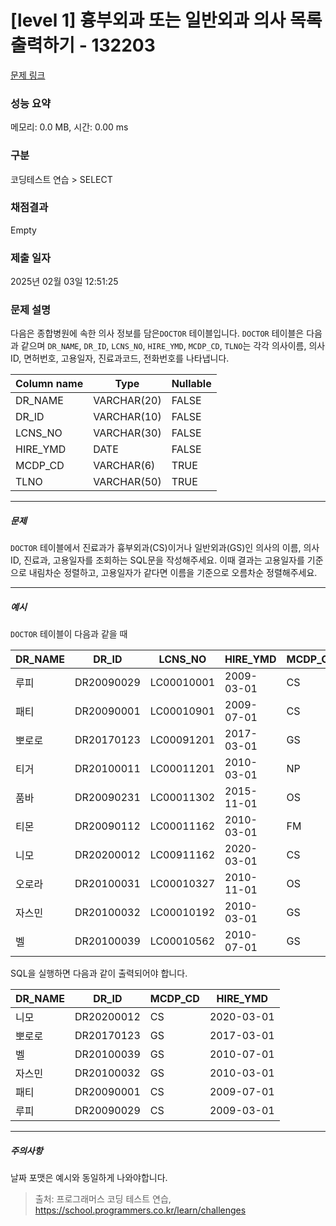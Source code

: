 # [level 1] 흉부외과 또는 일반외과 의사 목록 출력하기 - 132203 

[문제 링크](https://school.programmers.co.kr/learn/courses/30/lessons/132203) 

### 성능 요약

메모리: 0.0 MB, 시간: 0.00 ms

### 구분

코딩테스트 연습 > SELECT

### 채점결과

Empty

### 제출 일자

2025년 02월 03일 12:51:25

### 문제 설명

<p>다음은 종합병원에 속한 의사 정보를 담은<code>DOCTOR</code> 테이블입니다. <code>DOCTOR</code> 테이블은 다음과 같으며 <code>DR_NAME</code>, <code>DR_ID</code>, <code>LCNS_NO</code>, <code>HIRE_YMD</code>, <code>MCDP_CD</code>, <code>TLNO</code>는 각각 의사이름, 의사ID, 면허번호, 고용일자, 진료과코드, 전화번호를 나타냅니다.</p>
<table class="table">
        <thead><tr>
<th>Column name</th>
<th>Type</th>
<th>Nullable</th>
</tr>
</thead>
        <tbody><tr>
<td>DR_NAME</td>
<td>VARCHAR(20)</td>
<td>FALSE</td>
</tr>
<tr>
<td>DR_ID</td>
<td>VARCHAR(10)</td>
<td>FALSE</td>
</tr>
<tr>
<td>LCNS_NO</td>
<td>VARCHAR(30)</td>
<td>FALSE</td>
</tr>
<tr>
<td>HIRE_YMD</td>
<td>DATE</td>
<td>FALSE</td>
</tr>
<tr>
<td>MCDP_CD</td>
<td>VARCHAR(6)</td>
<td>TRUE</td>
</tr>
<tr>
<td>TLNO</td>
<td>VARCHAR(50)</td>
<td>TRUE</td>
</tr>
</tbody>
      </table>
<hr>

<h5>문제</h5>

<p><code>DOCTOR</code> 테이블에서 진료과가 흉부외과(CS)이거나 일반외과(GS)인 의사의 이름, 의사ID, 진료과, 고용일자를 조회하는 SQL문을 작성해주세요. 이때 결과는 고용일자를 기준으로 내림차순 정렬하고, 고용일자가 같다면 이름을 기준으로 오름차순 정렬해주세요.</p>

<hr>

<h5>예시</h5>

<p><code>DOCTOR</code> 테이블이 다음과 같을 때</p>
<table class="table">
        <thead><tr>
<th>DR_NAME</th>
<th>DR_ID</th>
<th>LCNS_NO</th>
<th>HIRE_YMD</th>
<th>MCDP_CD</th>
<th>TLNO</th>
</tr>
</thead>
        <tbody><tr>
<td>루피</td>
<td>DR20090029</td>
<td>LC00010001</td>
<td>2009-03-01</td>
<td>CS</td>
<td>01085482011</td>
</tr>
<tr>
<td>패티</td>
<td>DR20090001</td>
<td>LC00010901</td>
<td>2009-07-01</td>
<td>CS</td>
<td>01085220122</td>
</tr>
<tr>
<td>뽀로로</td>
<td>DR20170123</td>
<td>LC00091201</td>
<td>2017-03-01</td>
<td>GS</td>
<td>01034969210</td>
</tr>
<tr>
<td>티거</td>
<td>DR20100011</td>
<td>LC00011201</td>
<td>2010-03-01</td>
<td>NP</td>
<td>01034229818</td>
</tr>
<tr>
<td>품바</td>
<td>DR20090231</td>
<td>LC00011302</td>
<td>2015-11-01</td>
<td>OS</td>
<td>01049840278</td>
</tr>
<tr>
<td>티몬</td>
<td>DR20090112</td>
<td>LC00011162</td>
<td>2010-03-01</td>
<td>FM</td>
<td>01094622190</td>
</tr>
<tr>
<td>니모</td>
<td>DR20200012</td>
<td>LC00911162</td>
<td>2020-03-01</td>
<td>CS</td>
<td>01089483921</td>
</tr>
<tr>
<td>오로라</td>
<td>DR20100031</td>
<td>LC00010327</td>
<td>2010-11-01</td>
<td>OS</td>
<td>01098428957</td>
</tr>
<tr>
<td>자스민</td>
<td>DR20100032</td>
<td>LC00010192</td>
<td>2010-03-01</td>
<td>GS</td>
<td>01023981922</td>
</tr>
<tr>
<td>벨</td>
<td>DR20100039</td>
<td>LC00010562</td>
<td>2010-07-01</td>
<td>GS</td>
<td>01058390758</td>
</tr>
</tbody>
      </table>
<p>SQL을 실행하면 다음과 같이 출력되어야 합니다.</p>
<table class="table">
        <thead><tr>
<th>DR_NAME</th>
<th>DR_ID</th>
<th>MCDP_CD</th>
<th>HIRE_YMD</th>
</tr>
</thead>
        <tbody><tr>
<td>니모</td>
<td>DR20200012</td>
<td>CS</td>
<td>2020-03-01</td>
</tr>
<tr>
<td>뽀로로</td>
<td>DR20170123</td>
<td>GS</td>
<td>2017-03-01</td>
</tr>
<tr>
<td>벨</td>
<td>DR20100039</td>
<td>GS</td>
<td>2010-07-01</td>
</tr>
<tr>
<td>자스민</td>
<td>DR20100032</td>
<td>GS</td>
<td>2010-03-01</td>
</tr>
<tr>
<td>패티</td>
<td>DR20090001</td>
<td>CS</td>
<td>2009-07-01</td>
</tr>
<tr>
<td>루피</td>
<td>DR20090029</td>
<td>CS</td>
<td>2009-03-01</td>
</tr>
</tbody>
      </table>
<hr>

<h5>주의사항</h5>

<p>날짜 포맷은 예시와 동일하게 나와야합니다.</p>


> 출처: 프로그래머스 코딩 테스트 연습, https://school.programmers.co.kr/learn/challenges